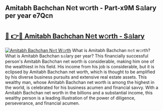 ## Amitabh Bachchan N𝚎t w𝚘rth - Part-x9M S𝚊lary per year e7Qcn

# <h2><a href="http://gc4afx.nevu.top/?p=Amitabh+Bachchan">🔗 👉🔴 Amitabh Bachchan N𝚎t w𝚘rth - S𝚊lary</a></h2>

[![Amitabh Bachchan N𝚎t W𝚘rth](https://i.imgur.com/Oavwk0R.jpeg)](http://gc4afx.nevu.top/?p=Amitabh+Bachchan)
What is Amitabh Bachchan n𝚎t w𝚘rth? What is Amitabh Bachchan s𝚊lary per year?
This financially successful person's Amitabh Bachchan net worth is considerable, making him one of the wealthiest in his field. His income from his job is considerable, but it is eclipsed by Amitabh Bachchan net worth, which is thought to be amplified by his diverse business pursuits and extensive real estate assets. This wealthy man, whose Amitabh Bachchan net worth is among the highest in the world, is celebrated for his business acumen and financial savvy. With a Amitabh Bachchan net worth in the billions and a substantial income, this wealthy person is a leading illustration of the power of diligence, perseverance, and financial acumen.

